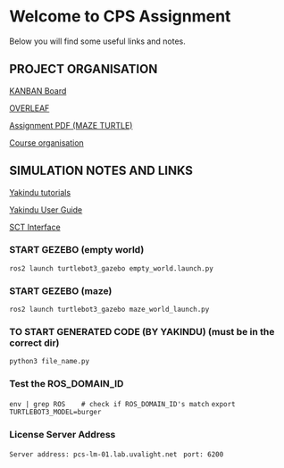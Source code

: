 # Welcome to CPS Assignment

Below you will find some useful links and notes.

## PROJECT ORGANISATION
[KANBAN Board](https://github.com/users/UP941374/projects/3)

[OVERLEAF](https://www.overleaf.com/project/6368139c02f9acd4a3eb85df)

[Assignment PDF (MAZE TURTLE)](https://github.com/UP941374/CPS/blob/main/PDFs/MazeTurtle.pdf)

[Course organisation](https://github.com/UP941374/CPS/blob/main/PDFs/CPS_Course_Organization.pdf)

## SIMULATION NOTES AND LINKS
[Yakindu tutorials](https://www.itemis.com/en/yakindu/state-machine/documentation/tutorials/tutorial_five-minutes_tutorial?hsLang=de) 

[Yakindu User Guide](https://www.itemis.com/en/yakindu/state-machine/documentation/user-guide/sclang_graphical_elements#sclang_graphical_elements)

[SCT Interface](https://github.com/UP941374/CPS/blob/main/PDFs/SCT_interface_manual.pdf)

### START GEZEBO (empty world)
`ros2 launch turtlebot3_gazebo empty_world.launch.py`

### START GEZEBO (maze)
`ros2 launch turtlebot3_gazebo maze_world_launch.py`

### TO START GENERATED CODE (BY YAKINDU) (must be in the correct dir)
`python3 file_name.py`

### Test the ROS_DOMAIN_ID 
`env | grep ROS    # check if ROS_DOMAIN_ID's match`
`export TURTLEBOT3_MODEL=burger`

### License Server Address
`Server address: pcs-lm-01.lab.uvalight.net `
`port: 6200 `








